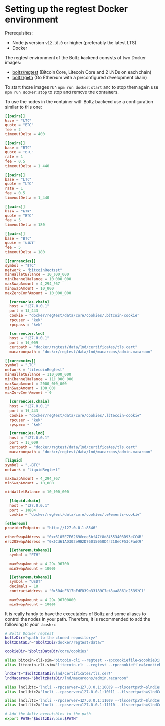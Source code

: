 # Setting up the regtest Docker environment

Prerequisites:

* Node.js version `v12.18.0` or higher (preferably the latest LTS)
* Docker

The regtest environment of the Boltz backend consists of two Docker images:

* [boltz/regtest](https://hub.docker.com/r/boltz/regtest) (Bitcoin Core, Litecoin Core and 2 LNDs on each chain)
* [boltz/geth](https://hub.docker.com/r/boltz/geth) (Go Ethereum with a preconfigured development chain)

To start those images run `npm run docker:start` and to stop them again use `npm run docker:stop` to stop and remove the containers.

To use the nodes in the container with Boltz backend use a configuration similar to this one:

```toml
[[pairs]]
base = "LTC"
quote = "BTC"
fee = 2
timeoutDelta = 400

[[pairs]]
base = "BTC"
quote = "BTC"
rate = 1
fee = 0.5
timeoutDelta = 1_440

[[pairs]]
base = "LTC"
quote = "LTC"
rate = 1
fee = 0.5
timeoutDelta = 1_440

[[pairs]]
base = "ETH"
quote = "BTC"
fee = 5
timeoutDelta = 180

[[pairs]]
base = "BTC"
quote = "USDT"
fee = 5
timeoutDelta = 180

[[currencies]]
symbol = "BTC"
network = "bitcoinRegtest"
minWalletBalance = 10_000_000
minChannelBalance = 10_000_000
maxSwapAmount = 4_294_967
minSwapAmount = 10_000
maxZeroConfAmount = 10_000_000

  [currencies.chain]
  host = "127.0.0.1"
  port = 18_443
  cookie = "docker/regtest/data/core/cookies/.bitcoin-cookie"
  rpcuser = "kek"
  rpcpass = "kek"

  [currencies.lnd]
  host = "127.0.0.1"
  port = 10_009
  certpath = "docker/regtest/data/lnd/certificates/tls.cert"
  macaroonpath = "docker/regtest/data/lnd/macaroons/admin.macaroon"

[[currencies]]
symbol = "LTC"
network = "litecoinRegtest"
minWalletBalance = 110_000_000
minChannelBalance = 110_000_000
maxSwapAmount = 2000_000_000
minSwapAmount = 100_000
maxZeroConfAmount = 0

  [currencies.chain]
  host = "127.0.0.1"
  port = 19_443
  cookie = "docker/regtest/data/core/cookies/.litecoin-cookie"
  rpcuser = "kek"
  rpcpass = "kek"

  [currencies.lnd]
  host = "127.0.0.1"
  port = 11_009
  certpath = "docker/regtest/data/lnd/certificates/tls.cert"
  macaroonpath = "docker/regtest/data/lnd/macaroons/admin.macaroon"

[liquid]
symbol = "L-BTC"
network = "liquidRegtest"

maxSwapAmount = 4_294_967
minSwapAmount = 10_000

minWalletBalance = 10_000_000

  [liquid.chain]
  host = "127.0.0.1"
  port = 18884
  cookie = "docker/regtest/data/core/cookies/.elements-cookie"

[ethereum]
providerEndpoint = "http://127.0.0.1:8546"

etherSwapAddress = "0xc6105E7F62690cee5bf47f8d8A353403D93eCC6B"
erc20SwapAddress = "0x0Cd61AD302e9B2D76015050D44218eCF53cFadC9"

  [[ethereum.tokens]]
  symbol = "ETH"

  maxSwapAmount = 4_294_96700
  minSwapAmount = 10000

  [[ethereum.tokens]]
  symbol = "USDT"
  decimals = 18
  contractAddress = "0x504eF817bFdE039b33189C7eb8aa8861c25392C1"

  maxSwapAmount = 4_294_96700000
  minSwapAmount = 10000
```

It is really handy to have the executables of Boltz and some aliases to control the nodes in your path. Therefore, it is recommended to add the following to your `.bashrc`:

```bash
# Boltz Docker regtest
boltzDir="<path to the cloned repository>"
boltzDataDir="$boltzDir/docker/regtest/data/"

cookieDir="$boltzDataDir/core/cookies"

alias bitcoin-cli-sim='bitcoin-cli --regtest --rpccookiefile=$cookieDir/.bitcoin-cookie'
alias litecoin-cli-sim='litecoin-cli --regtest --rpccookiefile=$cookieDir/.litecoin-cookie'

lndCert="$boltzDataDir/lnd/certificates/tls.cert"
lndMacaroon="$boltzDataDir/lnd/macaroons/admin.macaroon"

alias lnclibtc='lncli --rpcserver=127.0.0.1:10009 --tlscertpath=$lndCert --macaroonpath=$lndMacaroon'
alias lnclibtc2='lncli --rpcserver=127.0.0.1:10011 --tlscertpath=$lndCert --macaroonpath=$lndMacaroon'

alias lncliltc='lncli --rpcserver=127.0.0.1:11009 --tlscertpath=$lndCert --macaroonpath=$lndMacaroon'
alias lncliltc2='lncli --rpcserver=127.0.0.1:11010 --tlscertpath=$lndCert --macaroonpath=$lndMacaroon'

# Add the Boltz executables to the path
export PATH="$boltzDir/bin:$PATH"
```
